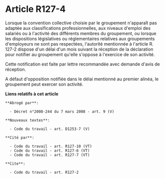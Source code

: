 # Article R127-4

Lorsque la convention collective choisie par le groupement n'apparaît pas adaptée aux classifications professionnelles, aux
niveaux d'emploi des salariés ou à l'activité des différents membres du groupement, ou lorsque les dispositions législatives
ou réglementaires relatives aux groupements d'employeurs ne sont pas respectées, l'autorité mentionnée à l'article R. 127-2
dispose d'un délai d'un mois suivant la réception de la déclaration pour notifier au groupement qu'elle s'oppose à l'exercice
de son activité.

Cette notification est faite par lettre recommandée avec demande d'avis de réception.

A défaut d'opposition notifiée dans le délai mentionné au premier alinéa, le groupement peut exercer son activité.

**Liens relatifs à cet article**

	**Abrogé par**:

	  - Décret n°2008-244 du 7 mars 2008 - art. 9 (V)

	**Nouveaux textes**:

	  - Code du travail - art. D1253-7 (V)

	**Cité par**:

	  - Code du travail - art. R127-10 (VT)
	  - Code du travail - art. R127-6 (VT)
	  - Code du travail - art. R127-7 (VT)

	**Cite**:

	  - Code du travail - art. R127-2
